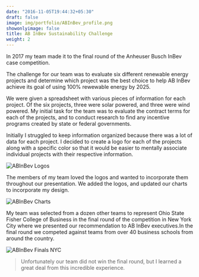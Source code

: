 ```yaml
---
date: "2016-11-05T19:44:32+05:30"
draft: false
image: img/portfolio/ABInBev_profile.png
showonlyimage: false
title: AB InBev Sustainability Challenge
weight: 2
---
```


In 2017 my team made it to the final round of the Anheuser Busch InBev case competition.  
<!--more-->

The challenge for our team was to evaluate six different renewable energy projects and determine which project was the best choice to help AB InBev achieve its goal of using 100% rewewable energy by 2025. 

We were given a spreadsheet with various pieces of information for each project. Of the six projects, three were solar powered, and three were wind powered. My initial task for the team was to evaluate the contract terms for each of the projects, and to conduct research to find any incentive programs created by state or federal governments. 

Initially I struggled to keep information organized because there was a lot of data for each project. I decided to create a logo for each of the projects along with a specific color so that it would be easier to mentally associate individual projects with their respective information. 

![ABInBev Logos][1]

The members of my team loved the logos and wanted to incorporate them throughout our presentation. We added the logos, and updated our charts to incorporate my design.

![ABInBev Charts][2]

My team was selected from a dozen other teams to represent Ohio State Fisher College of Business in the final round of the competition in New York City where we presented our recommendation to AB InBev executives.In the final round we competed against teams from over 40 business schools from around the country. 

 

![ABInBev Finals NYC][3]

> Unfortunately our team did not win the final round, but I learned a great deal from this incredible experience.



[1]: /img/portfolio/AbInbev_logos.JPG
[2]: /img/portfolio/AbInbev_chart.JPG
[3]: /img/portfolio/AbInbev_nyc.JPG